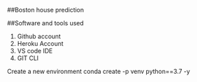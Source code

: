 ##Boston house prediction

##Software and tools used
1. Github account
2. Heroku Account
3. VS code IDE
4. GIT CLI

Create a new environment
conda create -p venv python==3.7 -y